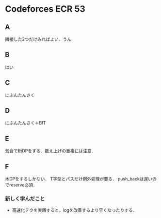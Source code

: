 # Codeforces ECR 53
## A
隣接した2つだけみればよい．うん

## B
はい

## C
にぶんたんさく

## D
にぶんたんさく＋BIT

## E
気合で桁DPをする．数え上げの重複には注意．

## F
木DPをするしかない．
T字型とパスだけ例外処理が要る．
push_backは遅いのでreserve必須．

### 新しく学んだこと
* 高速化テクを実践すると，logを改善するより早くなったりする．
